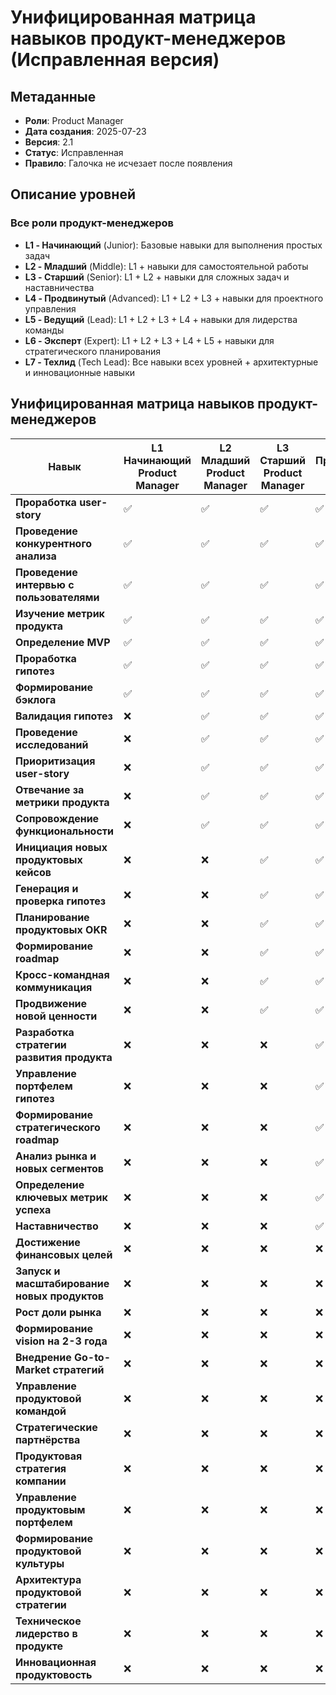 # Унифицированная матрица навыков продукт-менеджеров (Исправленная версия)

## Метаданные

- **Роли**: Product Manager
- **Дата создания**: 2025-07-23
- **Версия**: 2.1
- **Статус**: Исправленная
- **Правило**: Галочка не исчезает после появления

## Описание уровней

### Все роли продукт-менеджеров
- **L1 - Начинающий** (Junior): Базовые навыки для выполнения простых задач
- **L2 - Младший** (Middle): L1 + навыки для самостоятельной работы
- **L3 - Старший** (Senior): L1 + L2 + навыки для сложных задач и наставничества
- **L4 - Продвинутый** (Advanced): L1 + L2 + L3 + навыки для проектного управления
- **L5 - Ведущий** (Lead): L1 + L2 + L3 + L4 + навыки для лидерства команды
- **L6 - Эксперт** (Expert): L1 + L2 + L3 + L4 + L5 + навыки для стратегического планирования
- **L7 - Техлид** (Tech Lead): Все навыки всех уровней + архитектурные и инновационные навыки

## Унифицированная матрица навыков продукт-менеджеров

| Навык | L1<br>Начинающий<br>Product Manager | L2<br>Младший<br>Product Manager | L3<br>Старший<br>Product Manager | L4<br>Продвинутый<br>Product Manager | L5<br>Ведущий<br>Product Manager | L6<br>Эксперт<br>Product Manager | L7<br>Техлид<br>Product Manager |
|-------|----|----|----|----|----|----|----|
| **Проработка user-story** | ✅ | ✅ | ✅ | ✅ | ✅ | ✅ | ✅ |
| **Проведение конкурентного анализа** | ✅ | ✅ | ✅ | ✅ | ✅ | ✅ | ✅ |
| **Проведение интервью с пользователями** | ✅ | ✅ | ✅ | ✅ | ✅ | ✅ | ✅ |
| **Изучение метрик продукта** | ✅ | ✅ | ✅ | ✅ | ✅ | ✅ | ✅ |
| **Определение MVP** | ✅ | ✅ | ✅ | ✅ | ✅ | ✅ | ✅ |
| **Проработка гипотез** | ✅ | ✅ | ✅ | ✅ | ✅ | ✅ | ✅ |
| **Формирование бэклога** | ✅ | ✅ | ✅ | ✅ | ✅ | ✅ | ✅ |
| **Валидация гипотез** | ❌ | ✅ | ✅ | ✅ | ✅ | ✅ | ✅ |
| **Проведение исследований** | ❌ | ✅ | ✅ | ✅ | ✅ | ✅ | ✅ |
| **Приоритизация user-story** | ❌ | ✅ | ✅ | ✅ | ✅ | ✅ | ✅ |
| **Отвечание за метрики продукта** | ❌ | ✅ | ✅ | ✅ | ✅ | ✅ | ✅ |
| **Сопровождение функциональности** | ❌ | ✅ | ✅ | ✅ | ✅ | ✅ | ✅ |
| **Инициация новых продуктовых кейсов** | ❌ | ❌ | ✅ | ✅ | ✅ | ✅ | ✅ |
| **Генерация и проверка гипотез** | ❌ | ❌ | ✅ | ✅ | ✅ | ✅ | ✅ |
| **Планирование продуктовых OKR** | ❌ | ❌ | ✅ | ✅ | ✅ | ✅ | ✅ |
| **Формирование roadmap** | ❌ | ❌ | ✅ | ✅ | ✅ | ✅ | ✅ |
| **Кросс-командная коммуникация** | ❌ | ❌ | ✅ | ✅ | ✅ | ✅ | ✅ |
| **Продвижение новой ценности** | ❌ | ❌ | ✅ | ✅ | ✅ | ✅ | ✅ |
| **Разработка стратегии развития продукта** | ❌ | ❌ | ❌ | ✅ | ✅ | ✅ | ✅ |
| **Управление портфелем гипотез** | ❌ | ❌ | ❌ | ✅ | ✅ | ✅ | ✅ |
| **Формирование стратегического roadmap** | ❌ | ❌ | ❌ | ✅ | ✅ | ✅ | ✅ |
| **Анализ рынка и новых сегментов** | ❌ | ❌ | ❌ | ✅ | ✅ | ✅ | ✅ |
| **Определение ключевых метрик успеха** | ❌ | ❌ | ❌ | ✅ | ✅ | ✅ | ✅ |
| **Наставничество** | ❌ | ❌ | ❌ | ✅ | ✅ | ✅ | ✅ |
| **Достижение финансовых целей** | ❌ | ❌ | ❌ | ❌ | ✅ | ✅ | ✅ |
| **Запуск и масштабирование новых продуктов** | ❌ | ❌ | ❌ | ❌ | ✅ | ✅ | ✅ |
| **Рост доли рынка** | ❌ | ❌ | ❌ | ❌ | ✅ | ✅ | ✅ |
| **Формирование vision на 2-3 года** | ❌ | ❌ | ❌ | ❌ | ✅ | ✅ | ✅ |
| **Внедрение Go-to-Market стратегий** | ❌ | ❌ | ❌ | ❌ | ✅ | ✅ | ✅ |
| **Управление продуктовой командой** | ❌ | ❌ | ❌ | ❌ | ✅ | ✅ | ✅ |
| **Стратегические партнёрства** | ❌ | ❌ | ❌ | ❌ | ❌ | ✅ | ✅ |
| **Продуктовая стратегия компании** | ❌ | ❌ | ❌ | ❌ | ❌ | ✅ | ✅ |
| **Управление продуктовым портфелем** | ❌ | ❌ | ❌ | ❌ | ❌ | ✅ | ✅ |
| **Формирование продуктовой культуры** | ❌ | ❌ | ❌ | ❌ | ❌ | ✅ | ✅ |
| **Архитектура продуктовой стратегии** | ❌ | ❌ | ❌ | ❌ | ❌ | ❌ | ✅ |
| **Техническое лидерство в продукте** | ❌ | ❌ | ❌ | ❌ | ❌ | ❌ | ✅ |
| **Инновационная продуктовость** | ❌ | ❌ | ❌ | ❌ | ❌ | ❌ | ✅ | 